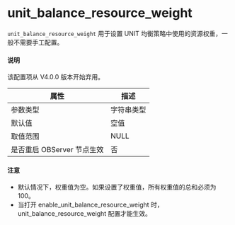 unit_balance_resource_weight
=================================================

`unit_balance_resource_weight` 用于设置 UNIT 均衡策略中使用的资源权重，一般不需要手工配置。

<main id="notice" type='explain'>
  <h4>说明</h4>
  <p>  该配置项从 V4.0.0 版本开始弃用。  </p>
</main>

|      **属性**      | **描述** |
|------------------|--------|
| 参数类型             | 字符串类型  |
| 默认值              | 空值     |
| 取值范围             | NULL   |
| 是否重启 OBServer 节点生效 | 否      |

<main id="notice" type='notice'>
  <h4>注意</h4>
  <ul>
  <li>默认情况下，权重值为空。如果设置了权重值，所有权重值的总和必须为100。  </li>
  <li>当打开 enable_unit_balance_resource_weight 时， unit_balance_resource_weight 配置才能生效。  </li>
  </ul>
</main>
